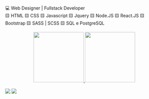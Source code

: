 
 💻 Web Designer | Fullstack Developer <br>
  🟨 HTML 
  🟨 CSS 
  🟨 Javascript
  🟨 Jquery
  🟨 Node.JS
  🟨 React.JS
  🟨 Bootstrap
  🟨 SASS | SCSS
  🟨 SQL e PostgreSQL

<div align="center">
  <a href="https://beacons.ai/yellowdev">
  <img  height="160em" src="https://github-readme-stats.vercel.app/api?username=pedroantoniosi&show_icons=true&theme=highcontrast&include_all_commits=true&count_private=true"/>
  <img height="160em" src="https://github-readme-stats.vercel.app/api/top-langs/?username=pedroantoniosi&layout=compact&langs_count=7&theme=highcontrast"/>
</div><br>

<div> 
  <a href="https://www.instagram.com/yellow_dev/" target="_blank"><img src="https://img.shields.io/badge/-Instagram-%23E4405F?style=for-the-badge&logo=instagram&logoColor=white" target="_blank"></a>
  <a href="https://www.linkedin.com/in/pedro-ferreira-3b2465187/" target="_blank"><img src="https://img.shields.io/badge/-LinkedIn-%230077B5?style=for-the-badge&logo=linkedin&logoColor=white" target="_blank"></a></div>
